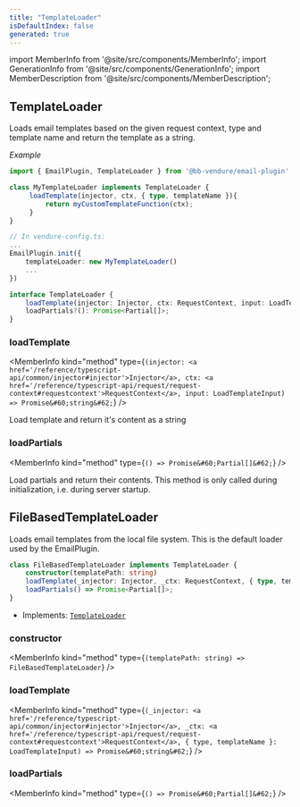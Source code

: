```yaml
---
title: "TemplateLoader"
isDefaultIndex: false
generated: true
---
```

<!-- This file was generated from the Vendure source. Do not modify. Instead, re-run the "docs:build" script -->
import MemberInfo from '@site/src/components/MemberInfo';
import GenerationInfo from '@site/src/components/GenerationInfo';
import MemberDescription from '@site/src/components/MemberDescription';


## TemplateLoader

<GenerationInfo sourceFile="packages/email-plugin/src/template-loader/template-loader.ts" sourceLine="32" packageName="@bb-vendure/email-plugin" />

Loads email templates based on the given request context, type and template name
and return the template as a string.

*Example*

```ts
import { EmailPlugin, TemplateLoader } from '@bb-vendure/email-plugin';

class MyTemplateLoader implements TemplateLoader {
     loadTemplate(injector, ctx, { type, templateName }){
         return myCustomTemplateFunction(ctx);
     }
}

// In vendure-config.ts:
...
EmailPlugin.init({
    templateLoader: new MyTemplateLoader()
    ...
})
```

```ts title="Signature"
interface TemplateLoader {
    loadTemplate(injector: Injector, ctx: RequestContext, input: LoadTemplateInput): Promise<string>;
    loadPartials?(): Promise<Partial[]>;
}
```

<div className="members-wrapper">

### loadTemplate

<MemberInfo kind="method" type={`(injector: <a href='/reference/typescript-api/common/injector#injector'>Injector</a>, ctx: <a href='/reference/typescript-api/request/request-context#requestcontext'>RequestContext</a>, input: LoadTemplateInput) => Promise&#60;string&#62;`}   />

Load template and return it's content as a string
### loadPartials

<MemberInfo kind="method" type={`() => Promise&#60;Partial[]&#62;`}   />

Load partials and return their contents.
This method is only called during initialization, i.e. during server startup.


</div>


## FileBasedTemplateLoader

<GenerationInfo sourceFile="packages/email-plugin/src/template-loader/file-based-template-loader.ts" sourceLine="17" packageName="@bb-vendure/email-plugin" />

Loads email templates from the local file system. This is the default
loader used by the EmailPlugin.

```ts title="Signature"
class FileBasedTemplateLoader implements TemplateLoader {
    constructor(templatePath: string)
    loadTemplate(_injector: Injector, _ctx: RequestContext, { type, templateName }: LoadTemplateInput) => Promise<string>;
    loadPartials() => Promise<Partial[]>;
}
```
* Implements: <code><a href='/reference/core-plugins/email-plugin/template-loader#templateloader'>TemplateLoader</a></code>



<div className="members-wrapper">

### constructor

<MemberInfo kind="method" type={`(templatePath: string) => FileBasedTemplateLoader`}   />


### loadTemplate

<MemberInfo kind="method" type={`(_injector: <a href='/reference/typescript-api/common/injector#injector'>Injector</a>, _ctx: <a href='/reference/typescript-api/request/request-context#requestcontext'>RequestContext</a>, { type, templateName }: LoadTemplateInput) => Promise&#60;string&#62;`}   />


### loadPartials

<MemberInfo kind="method" type={`() => Promise&#60;Partial[]&#62;`}   />




</div>
